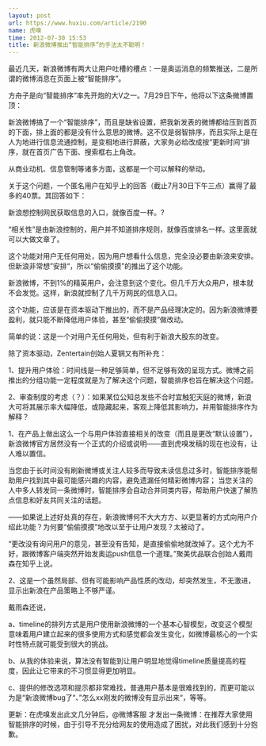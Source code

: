 ```yaml
---
layout: post
url: https://www.huxiu.com/article/2190
name: 虎嗅
time: 2012-07-30 15:53
title: 新浪微博推出“智能排序”的手法太不聪明！
---
```

最近几天，新浪微博有两大让用户吐槽的槽点：一是奥运消息的频繁推送，二是所谓的微博消息在页面上被“智能排序”。

方舟子是向“智能排序”率先开炮的大V之一。7月29日下午，他将以下这条微博置顶：

新浪微博搞了一个“智能排序”，而且是缺省设置，把我新发表的微博都给压到首页的下面，排上面的都是没有什么意思的微博。这不仅是弱智排序，而且实际上是在人为地进行信息流通控制，是变相地进行屏蔽，大家务必给改成按“更新时间”排序，就在首页广告下面、搜索框右上角改。

从商业动机、信息管制等诸多方面，这都是一个可以解释的举动。

关于这个问题，一个匿名用户在知乎上的回答（截止7月30日下午三点）赢得了最多的40票。其回答如下：

新浪想控制网民获取信息的入口，就像百度一样。?

“相关性”是由新浪控制的，用户并不知道排序规则，就像百度排名一样。这里面就可以大做文章了。

这个功能对用户无任何用处，因为用户想看什么信息，完全没必要由新浪来安排。但新浪非常想”安排“，所以“偷偷摸摸”的推出了这个功能。

新浪微博，不到1%的精英用户，会注意到这个变化。但几千万大众用户，根本就不会发觉。这样，新浪就控制了几千万网民的信息入口。

这个功能，应该是在资本驱动下推出的，而不是产品经理决定的。因为新浪微博要盈利，就只能不断降低用户体验，甚至“偷偷摸摸”做改动。

简单的说：这是一个对用户无任何用处，但有利于新浪大股东的改变。

除了资本驱动，Zentertain创始人夏锎又有所补充：

1、提升用户体验：时间线是一种足够简单，但不足够有效的呈现方式。微博之前推出的分组功能一定程度就是为了解决这个问题，智能排序也旨在解决这个问题。

2、审查制度的考虑（？）：如果某位公知总发些不合时宜触犯天庭的微博，新浪大可将其展示率大幅降低，或隐藏起来，客观上降低其影响力，并用智能排序作为解释？

1、在产品上做出这么一个与用户体验直接相关的改变（而且是更改“默认设置”），新浪微博官方居然没有一个正式的介绍或说明——直到虎嗅发稿的现在也没有，让人难以置信。

当您由于长时间没有刷新微博或关注人较多而导致未读信息过多时，智能排序能帮助用户找到其中最可能感兴趣的内容，避免遗漏任何精彩微博内容； 当您关注的人中多人转发同一条微博时，智能排序会自动合并同类内容，帮助用户快速了解热点信息和好友共同关注的话题。

——如果说上述好处真的存在，新浪微博何不大大方方、以更显著的方式向用户介绍此功能？为何要“偷偷摸摸”地改以至于让用户发现？太被动了。

“更改没有询问用户的意见，甚至没有告知，是直接偷偷地就改掉了。这个尤为不好，跟微博客户端突然开始发奥运push信息一个道理。”聚美优品联合创始人戴雨森在知乎上说。

2、这是一个虽然局部、但有可能影响产品性质的改动，却突然发生，不无激进，显示出新浪在产品策略上不够严谨。

戴雨森还说，

a、timeline的排列方式是用户使用新浪微博的一个基本心智模型，改变这个模型意味着用户建立起来的很多使用方式和感觉都会发生变化，如微博最核心的一个实时性特点就可能受到很大的挑战。

b、从我的体验来说，算法没有智能到让用户明显地觉得timeline质量提高的程度，因此让它带来的不习惯显得更加明显。

c、提供的修改选项和提示都非常难找，普通用户基本是很难找到的，而更可能以为是“新浪微博bug了“、”怎么xx刚发的微博没有显示出来“，等等。

更新：在虎嗅发出此文几分钟后，@微博客服 才发出一条微博：在推荐大家使用智能排序的时候，由于引导不充分给网友的使用造成了困扰，对此我们感到十分抱歉。

